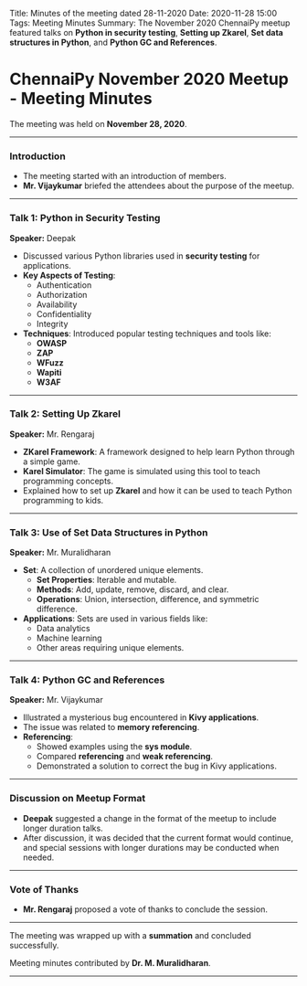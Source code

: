 Title: Minutes of the meeting dated 28-11-2020
Date: 2020-11-28 15:00
Tags: Meeting Minutes
Summary: The November 2020 ChennaiPy meetup featured talks on **Python in security testing**, **Setting up Zkarel**, **Set data structures in Python**, and **Python GC and References**.

# ChennaiPy November 2020 Meetup - Meeting Minutes

The meeting was held on **November 28, 2020**.

---

### Introduction

- The meeting started with an introduction of members.
- **Mr. Vijaykumar** briefed the attendees about the purpose of the meetup.

---

### Talk 1: Python in Security Testing
**Speaker:** Deepak

- Discussed various Python libraries used in **security testing** for applications.
- **Key Aspects of Testing**:
  - Authentication
  - Authorization
  - Availability
  - Confidentiality
  - Integrity
- **Techniques**: Introduced popular testing techniques and tools like:
  - **OWASP**
  - **ZAP**
  - **WFuzz**
  - **Wapiti**
  - **W3AF**

---

### Talk 2: Setting Up Zkarel
**Speaker:** Mr. Rengaraj

- **ZKarel Framework**: A framework designed to help learn Python through a simple game.
- **Karel Simulator**: The game is simulated using this tool to teach programming concepts.
- Explained how to set up **Zkarel** and how it can be used to teach Python programming to kids.

---

### Talk 3: Use of Set Data Structures in Python
**Speaker:** Mr. Muralidharan

- **Set**: A collection of unordered unique elements.
  - **Set Properties**: Iterable and mutable.
  - **Methods**: Add, update, remove, discard, and clear.
  - **Operations**: Union, intersection, difference, and symmetric difference.
- **Applications**: Sets are used in various fields like:
  - Data analytics
  - Machine learning
  - Other areas requiring unique elements.

---

### Talk 4: Python GC and References
**Speaker:** Mr. Vijaykumar

- Illustrated a mysterious bug encountered in **Kivy applications**.
- The issue was related to **memory referencing**.
- **Referencing**:
  - Showed examples using the **sys module**.
  - Compared **referencing** and **weak referencing**.
  - Demonstrated a solution to correct the bug in Kivy applications.

---

### Discussion on Meetup Format

- **Deepak** suggested a change in the format of the meetup to include longer duration talks.
- After discussion, it was decided that the current format would continue, and special sessions with longer durations may be conducted when needed.

---

### Vote of Thanks

- **Mr. Rengaraj** proposed a vote of thanks to conclude the session.

---

The meeting was wrapped up with a **summation** and concluded successfully.

Meeting minutes contributed by **Dr. M. Muralidharan**.

---
